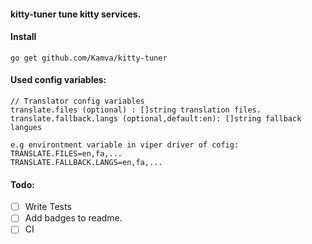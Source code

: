 #### kitty-tuner tune kitty services.

#### Install
```
go get github.com/Kamva/kitty-tuner
```

#### Used config variables:
```
// Translator config variables
translate.files (optional) : []string translation files.
translate.fallback.langs (optional,default:en): []string fallback langues

e.g environtment variable in viper driver of cofig:
TRANSLATE.FILES=en,fa,...
TRANSLATE.FALLBACK.LANGS=en,fa,...
```

#### Todo:
- [ ] Write Tests
- [ ] Add badges to readme.
- [ ] CI 